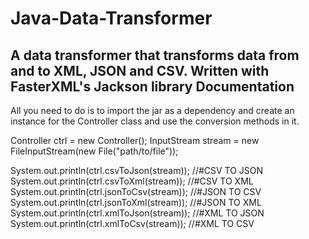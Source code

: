 # Java-Data-Transformer
A data transformer that transforms data from and to XML, JSON and CSV. Written with FasterXML's Jackson library
Documentation
-----------------------------------------------------------------------------------------------------------------------------------
All you need to do is to import the jar as a dependency and create an instance for the Controller class and use the conversion methods in it.

Controller ctrl = new Controller();
InputStream stream = new FileInputStream(new File("path/to/file"));

System.out.println(ctrl.csvToJson(stream)); //#CSV TO JSON
System.out.println(ctrl.csvToXml(stream)); //#CSV TO XML
System.out.println(ctrl.jsonToCsv(stream)); //#JSON TO CSV
System.out.println(ctrl.jsonToXml(stream)); //#JSON TO XML
System.out.println(ctrl.xmlToJson(stream)); //#XML TO JSON
System.out.println(ctrl.xmlToCsv(stream)); //#XML TO CSV
